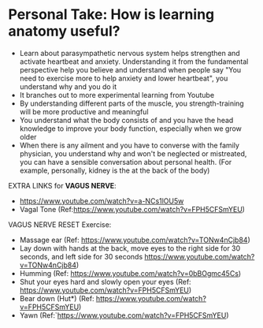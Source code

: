 # Personal Take: How is learning anatomy useful?
* Learn about parasympathetic nervous system helps strengthen and activate heartbeat and anxiety. Understanding it from the fundamental perspective help you believe and understand when people say "You need to exercise more to help anxiety and lower heartbeat", you understand why and you do it
* It branches out to more experimental learning from Youtube
* By understanding different parts of the muscle, you strength-training will be more productive and meaningful
* You understand what the body consists of and you have the head knowledge to improve your body function, especially when we grow older
* When there is any ailment and you have to converse with the family physician, you understand why and won't be neglected or mistreated, you can have a sensible conversation about personal health. (For example, personally, kidney is the at the back of the body)

EXTRA LINKS for **VAGUS NERVE**:
* https://www.youtube.com/watch?v=a-NCs1lOU5w
* Vagal Tone (Ref:https://www.youtube.com/watch?v=FPH5CFSmYEU)

VAGUS NERVE RESET Exercise:
* Massage ear (Ref: https://www.youtube.com/watch?v=TONw4nCjb84)
* Lay down with hands at the back, move eyes to the right side for 30 seconds, and left side for 30 seconds https://www.youtube.com/watch?v=TONw4nCjb84)
* Humming (Ref: https://www.youtube.com/watch?v=0bBOgmc45Cs)
* Shut your eyes hard and slowly open your eyes (Ref: https://www.youtube.com/watch?v=FPH5CFSmYEU)
* Bear down (Hut*) (Ref: https://www.youtube.com/watch?v=FPH5CFSmYEU)
* Yawn (Ref:`https://www.youtube.com/watch?v=FPH5CFSmYEU)
